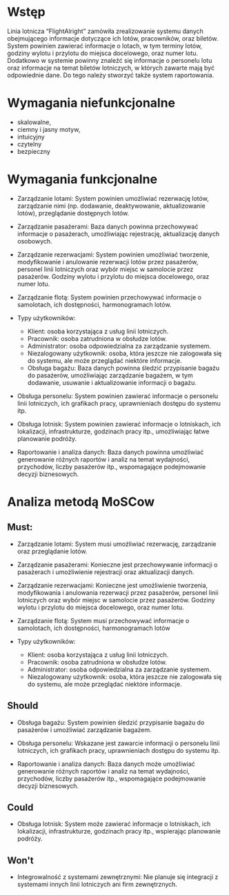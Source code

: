# Wstęp

Linia lotnicza “FlightAlright” zamówiła zrealizowanie systemu danych obejmującego informacje dotyczące ich lotów, pracowników, oraz biletów. System powinien zawierać informacje o lotach, w tym terminy lotów, godziny wylotu i przylotu do miejsca docelowego, oraz numer lotu. Dodatkowo w systemie powinny znaleźć się informacje o personelu lotu oraz informacje na temat biletów lotniczych, w których zawarte mają być odpowiednie dane. Do tego należy stworzyć także system raportowania.

# Wymagania niefunkcjonalne

- skalowalne,
- ciemny i jasny motyw,
- intuicyjny
- czytelny
- bezpieczny

# Wymagania funkcjonalne

- Zarządzanie lotami: System powinien umożliwiać rezerwację lotów, zarządzanie nimi (np. dodawanie, deaktywowanie, aktualizowanie lotów), przeglądanie dostępnych lotów.

- Zarządzanie pasażerami: Baza danych powinna przechowywać informacje o pasażerach, umożliwiając rejestrację, aktualizację danych osobowych.

- Zarządzanie rezerwacjami: System powinien umożliwiać tworzenie, modyfikowanie i anulowanie rezerwacji lotów przez pasażerów, personel linii lotniczych oraz wybór miejsc w samolocie przez pasażerów. Godziny wylotu i przylotu do miejsca docelowego, oraz numer lotu.

- Zarządzanie flotą: System powinien przechowywać informacje o samolotach, ich dostępności, harmonogramach lotów.

- Typy użytkowników: 
    - Klient: osoba korzystająca z usług linii lotniczych.
    - Pracownik: osoba zatrudniona w obsłudze lotów. 
    - Administrator: osoba odpowiedzialna za zarządzanie systemem.
    - Niezalogowany użytkownik: osoba, która jeszcze nie zalogowała się do systemu, ale może przeglądać niektóre informacje.
    - Obsługa bagażu: Baza danych powinna śledzić przypisanie bagażu do pasażerów, umożliwiając zarządzanie bagażem, w tym dodawanie, usuwanie i aktualizowanie informacji o bagażu.

- Obsługa personelu: System powinien zawierać informacje o personelu linii lotniczych, ich grafikach pracy, uprawnieniach dostępu do systemu itp.

- Obsługa lotnisk: System powinien zawierać informacje o lotniskach, ich lokalizacji, infrastrukturze, godzinach pracy itp., umożliwiając łatwe planowanie podróży.

- Raportowanie i analiza danych: Baza danych powinna umożliwiać generowanie różnych raportów i analiz na temat wydajności, przychodów, liczby pasażerów itp., wspomagające podejmowanie decyzji biznesowych.

# Analiza metodą MoSCow

## Must:

- Zarządzanie lotami: System musi umożliwiać rezerwację, zarządzanie oraz przeglądanie lotów.

- Zarządzanie pasażerami: Konieczne jest przechowywanie informacji o pasażerach i umożliwienie rejestracji oraz aktualizacji danych.

- Zarządzanie rezerwacjami: Konieczne jest umożliwienie tworzenia, modyfikowania i anulowania rezerwacji przez pasażerów, personel linii lotniczych oraz wybór miejsc w samolocie przez pasażerów. Godziny wylotu i przylotu do miejsca docelowego, oraz numer lotu.

- Zarządzanie flotą: System musi przechowywać informacje o samolotach, ich dostępności, harmonogramach lotów

- Typy użytkowników: 
    - Klient: osoba korzystająca z usług linii lotniczych.
    - Pracownik: osoba zatrudniona w obsłudze lotów. 
    - Administrator: osoba odpowiedzialna za zarządzanie systemem.
    - Niezalogowany użytkownik: osoba, która jeszcze nie zalogowała się do systemu, ale może przeglądać niektóre informacje.

## Should

- Obsługa bagażu: System powinien śledzić przypisanie bagażu do pasażerów i umożliwiać zarządzanie bagażem.

- Obsługa personelu: Wskazane jest zawarcie informacji o personelu linii lotniczych, ich grafikach pracy, uprawnieniach dostępu do systemu itp.

- Raportowanie i analiza danych: Baza danych może umożliwiać generowanie różnych raportów i analiz na temat wydajności, przychodów, liczby pasażerów itp., wspomagające podejmowanie decyzji biznesowych.

## Could

- Obsługa lotnisk: System może zawierać informacje o lotniskach, ich lokalizacji, infrastrukturze, godzinach pracy itp., wspierając planowanie podróży.

## Won't

- Integrowalność z systemami zewnętrznymi: Nie planuje się integracji z systemami innych linii lotniczych ani firm zewnętrznych.
